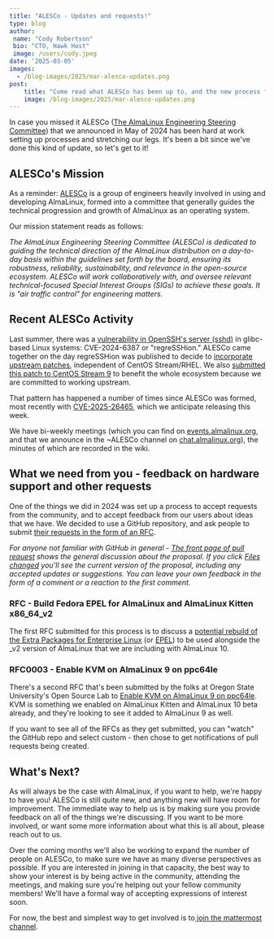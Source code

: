 ```yaml
---
title: "ALESCo - Updates and requests!"
type: blog
author: 
 name: "Cody Robertson"
 bio: "CTO, Hawk Host"
 image: /users/cody.jpeg
date: '2025-03-05'
images:
  - /blog-images/2025/mar-alesco-updates.png
post:
    title: "Come read what ALESCo has been up to, and the new process for taking requests!"
    image: /blog-images/2025/mar-alesco-updates.png
---
```


In case you missed it ALESCo ([The AlmaLinux Engineering Steering Committee](https://almalinux.org/blog/2024-05-21-introducing-alesco/)) that we announced in May of 2024 has been hard at work setting up processes and stretching our legs. It's been a bit since we've done this kind of update, so let's get to it! 

## ALESCo's Mission

As a reminder: [ALESCo](https://almalinux.org/alesco/) is a group of engineers heavily involved in using and developing AlmaLinux, formed into a committee that generally guides the technical progression and growth of AlmaLinux as an operating system.

Our mission statement reads as follows:

_The AlmaLinux Engineering Steering Committee (ALESCo) is dedicated to guiding the technical direction of the AlmaLinux distribution on a day-to-day basis within the guidelines set forth by the board, ensuring its robustness, reliability, sustainability, and relevance in the open-source ecosystem. ALESCo will work collaboratively with, and oversee relevant technical-focused Special Interest Groups (SIGs) to achieve these goals. It is "air traffic control" for engineering matters._

## Recent ALESCo Activity

Last summer, there was a [vulnerability in OpenSSH's server (sshd)](https://openwall.com/lists/oss-security/2024/07/01/3) in glibc-based Linux systems: CVE-2024-6387 or "regreSSHion." ALESCo came together on the day regreSSHion was published to decide to [incorporate upstream patches](https://almalinux.org/blog/2024-07-01-almalinux-9-cve-2024-6387/), independent of CentOS Stream/RHEL. We also [submitted this patch to CentOS Stream 9](https://gitlab.com/redhat/centos-stream/rpms/openssh/-/merge_requests/77) to benefit the whole ecosystem because we are committed to working upstream.

That pattern has happened a number of times since ALESCo was formed, most recently with [CVE-2025-26465](https://almalinux.org/blog/2025-02-20-test-patches-for-cve-2025-26465/), which we anticipate releasing this week.

We have bi-weekly meetings (which you can find on [events.almalinux.org](http://events.almalinux.org), and that we announce in the ~ALESCo channel on [chat.almalinux.org](http://chat.almalinux.org)), the minutes of which are recorded in the wiki.

## What we need from you - feedback on hardware support and other requests

One of the things we did in 2024 was set up a process to accept requests from the community, and to accept feedback from our users about ideas that we have. We decided to use a GitHub repository, and ask people to submit [their requests in the form of an RFC](https://github.com/AlmaLinux/ALESCo/pulls).

_For anyone not familiar with GitHub in general - [The front page of pull request](https://github.com/AlmaLinux/ALESCo/pull/2) shows the general discussion about the proposal. If you click [Files changed](https://github.com/AlmaLinux/ALESCo/pull/2/files) you'll see the current version of the proposal, including any accepted updates or suggestions. You can leave your own feedback in the form of a comment or a reaction to the first comment._

### RFC - Build Fedora EPEL for AlmaLinux and AlmaLinux Kitten x86_64_v2

The first RFC submitted for this process is to discuss a [potential rebuild of the Extra Packages for Enterprise Linux](https://github.com/AlmaLinux/ALESCo/pull/2) (or [EPEL](https://docs.fedoraproject.org/en-US/epel/)) to be used alongside the _v2 version of AlmaLinux that we are including with AlmaLinux 10.

### RFC0003 - Enable KVM on AlmaLinux 9 on ppc64le

There's a second RFC that's been submitted by the folks at Oregon State University's Open Source Lab to [Enable KVM on AlmaLinux 9 on ppc64le](https://github.com/AlmaLinux/ALESCo/pull/3/files). KVM is something we enabled on AlmaLinux Kitten and AlmaLinux 10 beta already, and they're looking to see it added to AlmaLinux 9 as well.

If you want to see all of the RFCs as they get submitted, you can "watch" the GitHub repo and select custom - then chose to get notifications of pull requests being created. 

## What's Next?

As will always be the case with AlmaLinux, if you want to help, we're happy to have you! ALESCo is still quite new, and anything new will have room for improvement. The immediate way to help us is by making sure you provide feedback on all of the things we're discussing. If you want to be more involved, or want some more information about what this is all about, please reach out to us.

Over the coming months we'll also be working to expand the number of people on ALESCo, to make sure we have as many diverse perspectives as possible. If you are interested in joining in that capacity, the best way to show your interest is by being active in the community, attending the meetings, and making sure you're helping out your fellow community members! We'll have a formal way of accepting expressions of interest soon.

For now, the best and simplest way to get involved is to[ join the mattermost channel](https://chat.almalinux.org/almalinux/channels/alesco).